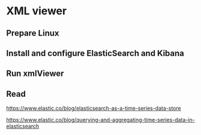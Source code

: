 # XML viewer

## Prepare Linux

## Install and configure ElasticSearch and Kibana

## Run xmlViewer


## Read

https://www.elastic.co/blog/elasticsearch-as-a-time-series-data-store

https://www.elastic.co/blog/querying-and-aggregating-time-series-data-in-elasticsearch


